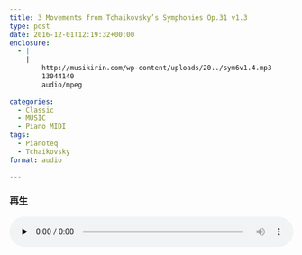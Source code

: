 ```yaml
---
title: 3 Movements from Tchaikovsky’s Symphonies Op.31 v1.3
type: post
date: 2016-12-01T12:19:32+00:00
enclosure:
  - |
    |
        http://musikirin.com/wp-content/uploads/20../sym6v1.4.mp3
        13044140
        audio/mpeg
        
categories:
  - Classic
  - MUSIC
  - Piano MIDI
tags:
  - Pianoteq
  - Tchaikovsky
format: audio

---
```

### 再生

<!--[if lt IE 9]><![endif]--><audio class="wp-audio-shortcode" id="audio-11-1" preload="none" style="width: 100%;" controls="controls"><source type="audio/mpeg" src="http://musikirin.com/wp-content/uploads/20../sym6v1.4.mp3?_=1" />

<http://musikirin.com/wp-content/uploads/20../sym6v1.4.mp3></audio> 

### 楽譜

IMSLP : [3\_Movements\_from\_Tchaikovsky&#8217;s\_Symphonies,\_Op.31\_(Feinberg,_Samuil)][1]

<!--more-->

<div class="kirin_box">
  チャイコフスキーのの交響曲第6番「悲愴」の第3楽章をSamul Feinberg がピアノ編曲したものです。<br /> 悲愴の第3楽章は中学生のとき両親に連れられ聞きに行ったことをきっかけに好きになった曲です。<br /> ニコニコ動画でピアノの超絶技巧を漁っているときに偶然ピアノ編曲版を発見し、ずっと打ち込みしたいな～と考えていました。<br /> それから数年、PianoteqからModel-BとGrotrianが発売され、居ても立ってもいられず購入とともに制作に当たりました。<br /> 納得の行く完成版ができたらニコニコに（まだ死後60年経っていないので、Youtubeは著作権的に怪しい）上げるつもりです。</p> 
  
  <h3>
    参考動画
  </h3>
  
  <p>
    <span class="embed-youtube" style="text-align:center; display: block;"><iframe class='youtube-player' type='text/html' width='700' height='424' src='http://www.youtube.com/embed/videoseries?list=RDFIiY59o8n2g&#038;hl=en_US' allowfullscreen='true' style='border:0;'></iframe></span>
  </p>
</div>

 [1]: http://imslp.org/wiki/3_Movements_from_Tchaikovsky's_Symphonies,_Op.31_(Feinberg,_Samuil)